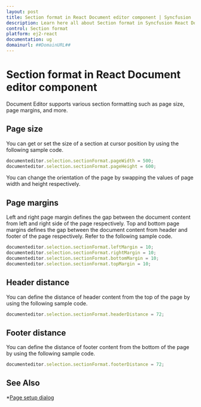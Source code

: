 ```yaml
---
layout: post
title: Section format in React Document editor component | Syncfusion
description: Learn here all about Section format in Syncfusion React Document editor component of Syncfusion Essential JS 2 and more.
control: Section format 
platform: ej2-react
documentation: ug
domainurl: ##DomainURL##
---
```


# Section format in React Document editor component

Document Editor supports various section formatting such as page size, page margins, and more.

## Page size

You can get or set the size of a section at cursor position by using the following sample code.

```ts
documenteditor.selection.sectionFormat.pageWidth = 500;
documenteditor.selection.sectionFormat.pageHeight = 600;
```

You can change the orientation of the page by swapping the values of page width and height respectively.

## Page margins

Left and right page margin defines the gap between the document content from left and right side of the page respectively. Top and bottom page margins defines the gap between the document content from header and footer of the page respectively.
Refer to the following sample code.

```ts
documenteditor.selection.sectionFormat.leftMargin = 10;
documenteditor.selection.sectionFormat.rightMargin = 10;
documenteditor.selection.sectionFormat.bottomMargin = 10;
documenteditor.selection.sectionFormat.topMargin = 10;
```

## Header distance

You can define the distance of header content from the top of the page by using the following sample code.

```ts
documenteditor.selection.sectionFormat.headerDistance = 72;
```

## Footer distance

You can define the distance of footer content from the bottom of the page by using the following sample code.

```ts
documenteditor.selection.sectionFormat.footerDistance = 72;
```

## See Also

*[Page setup dialog](../document-editor/dialog#page-setup-dialog)